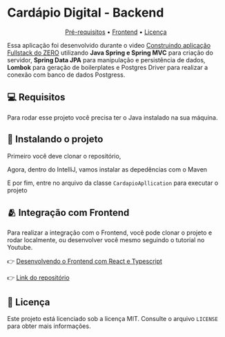 <h1>Cardápio Digital - Backend</h1>

<p align="center">
  <a href="#pre-requisites">Pré-requisitos</a> •
  <a href="#related">Frontend</a> •
  <a href="#license">Licença</a>
</p>

Essa aplicação foi desenvolvido durante o video [Construindo aplicação Fullstack do ZERO]([https://www.youtube.com/@kipperdev](https://youtu.be/lUVureR5GqI?si=d-fHBagSO6bjX58G)) utilizando **Java Spring e Spring MVC** para criação do servidor, **Spring Data JPA** para manipulação e persistência de dados, **Lombok** para geração de boilerplates e Postgres Driver para realizar a conexão com banco de dados Postgress.
<h2 id="pre-requisites">💻 Requisitos</h2> 

Para rodar esse projeto você precisa ter o Java instalado na sua máquina.

<h2 id="how-to-use"> 🚀 Instalando o projeto</h2>

Primeiro você deve clonar o repositório,


Agora, dentro do IntelliJ, vamos instalar as depedências com o Maven

E por fim, entre no arquivo da classe `CardapioApllication` para executar o projeto

<h2 id="related">🫂 Integração com Frontend</h2>

Para realizar a integração com o Frontend, você pode clonar o projeto e rodar localmente, ou desenvolver você mesmo seguindo o tutorial no Youtube.

👉 [Desenvolvendo o Frontend com React e Typescript]()

👉 [Link do repositório]()


<h2 id="related">📝 Licença</h2>

Este projeto está licenciado sob a licença MIT. Consulte o arquivo `LICENSE` para obter mais informações.


